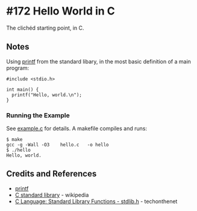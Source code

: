 # #172 Hello World in C

The clichéd starting point, in C.

## Notes

Using [printf](https://www.tutorialspoint.com/c_standard_library/c_function_printf.htm)
from the standard libary, in the most basic definition of a main program:

```
#include <stdio.h>

int main() {
  printf("Hello, world.\n");
}
```

### Running the Example

See [example.c](./example.c) for details. A makefile compiles and runs:

```
$ make
gcc -g -Wall -O3    hello.c   -o hello
$ ./hello
Hello, world.
```

## Credits and References

* [printf](https://www.tutorialspoint.com/c_standard_library/c_function_printf.htm)
* [C standard library](https://en.wikipedia.org/wiki/C_standard_library) - wikipedia
* [C Language: Standard Library Functions - stdlib.h](https://www.techonthenet.com/c_language/standard_library_functions/stdlib_h/) - techonthenet
